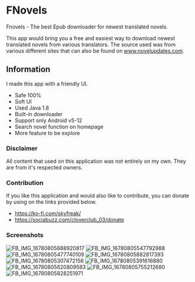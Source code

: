 # FNovels
Fnovels - The best Epub downloader for newest translated novels. 

This app would bring you a free and easiest way to download newest translated novels from various translators.
The source used was from various different sites that can also be found on www.novelupdates.com.

## Information
I made this app with a friendly UI. 

- Safe 100%
- Soft UI
- Used Java 1.8
- Built-in downloader
- Support only Android v5-12
- Search novel function on homepage
- More feature to be explore

### Disclaimer
All content that used on this application was not entirely on my own. They are from it's respected owners.

### Contribution
If you like this application and would also like to contribute, you can donate by using on the links provided below. 

- https://ko-fi.com/skyfreak/
- https://sociabuzz.com/cloverclub_03/donate

### Screenshots
![FB_IMG_16780805688920817](https://user-images.githubusercontent.com/114269541/223026552-b7e8ead2-ab5d-43c4-93fc-aca59a9cfbc6.jpg)
![FB_IMG_16780805547792988](https://user-images.githubusercontent.com/114269541/223026581-1d2eced7-b6cb-4b41-9a33-d1145c6eca09.jpg)
![FB_IMG_16780805477740109](https://user-images.githubusercontent.com/114269541/223026591-d196554a-a85d-4965-a5b7-214f36c43c5c.jpg)
![FB_IMG_16780805882817393](https://user-images.githubusercontent.com/114269541/223026608-1e8720a7-5a1c-4ba7-bccc-64d3ca75f40e.jpg)
![FB_IMG_16780805307472156](https://user-images.githubusercontent.com/114269541/223026621-904e4d51-f420-4fdc-ae28-c510033acce3.jpg)
![FB_IMG_16780805391616880](https://user-images.githubusercontent.com/114269541/223026632-e524127e-bbfa-456d-a143-a103db6cd302.jpg)
![FB_IMG_16780805620809583](https://user-images.githubusercontent.com/114269541/223026661-8a48c4f2-aa62-49f5-b470-4c2639430c8d.jpg)
![FB_IMG_16780805755212680](https://user-images.githubusercontent.com/114269541/223026711-49b5b7a7-d3db-4b9f-875b-f9eeca20cfb7.jpg)
![FB_IMG_16780805828251971](https://user-images.githubusercontent.com/114269541/223026736-424ad88f-419d-4328-bb44-653c321f0f7f.jpg)
